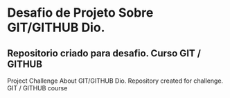 # Desafio de Projeto Sobre GIT/GITHUB Dio.
Repositorio criado para desafio.
Curso GIT / GITHUB
-----------------------------------------
Project Challenge About GIT/GITHUB Dio.
Repository created for challenge.
GIT / GITHUB course
